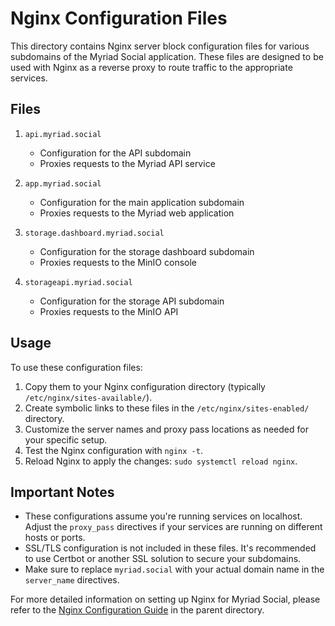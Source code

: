 # Nginx Configuration Files

This directory contains Nginx server block configuration files for various subdomains of the Myriad Social application. These files are designed to be used with Nginx as a reverse proxy to route traffic to the appropriate services.

## Files

1. `api.myriad.social`
   - Configuration for the API subdomain
   - Proxies requests to the Myriad API service

2. `app.myriad.social`
   - Configuration for the main application subdomain
   - Proxies requests to the Myriad web application

3. `storage.dashboard.myriad.social`
   - Configuration for the storage dashboard subdomain
   - Proxies requests to the MinIO console

4. `storageapi.myriad.social`
   - Configuration for the storage API subdomain
   - Proxies requests to the MinIO API

## Usage

To use these configuration files:

1. Copy them to your Nginx configuration directory (typically `/etc/nginx/sites-available/`).
2. Create symbolic links to these files in the `/etc/nginx/sites-enabled/` directory.
3. Customize the server names and proxy pass locations as needed for your specific setup.
4. Test the Nginx configuration with `nginx -t`.
5. Reload Nginx to apply the changes: `sudo systemctl reload nginx`.

## Important Notes

- These configurations assume you're running services on localhost. Adjust the `proxy_pass` directives if your services are running on different hosts or ports.
- SSL/TLS configuration is not included in these files. It's recommended to use Certbot or another SSL solution to secure your subdomains.
- Make sure to replace `myriad.social` with your actual domain name in the `server_name` directives.

For more detailed information on setting up Nginx for Myriad Social, please refer to the [Nginx Configuration Guide](../nginx-configuration-guide.md) in the parent directory.